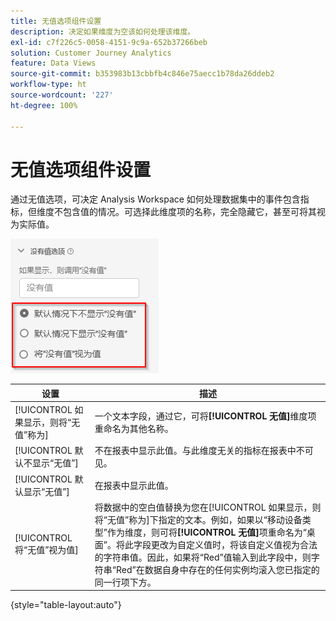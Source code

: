 ```yaml
---
title: 无值选项组件设置
description: 决定如果维度为空该如何处理该维度。
exl-id: c7f226c5-0058-4151-9c9a-652b37266beb
solution: Customer Journey Analytics
feature: Data Views
source-git-commit: b353983b13cbbfb4c846e75aecc1b78da26ddeb2
workflow-type: ht
source-wordcount: '227'
ht-degree: 100%

---
```


# 无值选项组件设置

通过无值选项，可决定 Analysis Workspace 如何处理数据集中的事件包含指标，但维度不包含值的情况。可选择此维度项的名称，完全隐藏它，甚至可将其视为实际值。

![无值选项](../assets/no-value-options.png)

| 设置 | 描述 |
| --- | --- |
| [!UICONTROL 如果显示，则将“无值”称为] | 一个文本字段，通过它，可将&#x200B;**[!UICONTROL 无值]**&#x200B;维度项重命名为其他名称。 |
| [!UICONTROL 默认不显示“无值”] | 不在报表中显示此值。与此维度无关的指标在报表中不可见。 |
| [!UICONTROL 默认显示“无值”] | 在报表中显示此值。 |
| [!UICONTROL 将“无值”视为值] | 将数据中的空白值替换为您在[!UICONTROL 如果显示，则将“无值”称为]下指定的文本。例如，如果以“移动设备类型”作为维度，则可将&#x200B;**[!UICONTROL 无值]**&#x200B;项重命名为“桌面”。将此字段更改为自定义值时，将该自定义值视为合法的字符串值。因此，如果将“Red”值输入到此字段中，则字符串“Red”在数据自身中存在的任何实例均滚入您已指定的同一行项下方。 |

{style=&quot;table-layout:auto&quot;}
